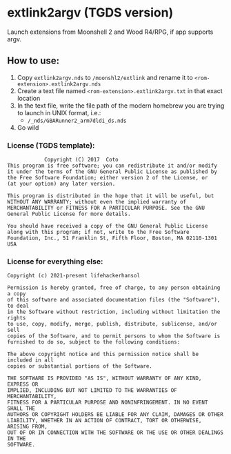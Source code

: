 # extlink2argv (TGDS version)

Launch extensions from Moonshell 2 and Wood R4/RPG, if app supports argv.

## How to use:
1. Copy `extlink2argv.nds` to `/moonshl2/extlink` and rename it to `<rom-extension>.extlink2argv.nds`
1. Create a text file named `<rom-extension>.extlink2argv.txt` in that exact location
1. In the text file, write the file path of the modern homebrew you are trying to launch in UNIX format, i.e.:
    - `/_nds/GBARunner2_arm7dldi_ds.nds`
1. Go wild


### License (TGDS template):
```
			Copyright (C) 2017  Coto
This program is free software; you can redistribute it and/or modify
it under the terms of the GNU General Public License as published by
the Free Software Foundation; either version 2 of the License, or
(at your option) any later version.

This program is distributed in the hope that it will be useful, but
WITHOUT ANY WARRANTY; without even the implied warranty of
MERCHANTABILITY or FITNESS FOR A PARTICULAR PURPOSE. See the GNU
General Public License for more details.

You should have received a copy of the GNU General Public License
along with this program; if not, write to the Free Software
Foundation, Inc., 51 Franklin St, Fifth Floor, Boston, MA 02110-1301
USA
```

### License for everything else:
```
Copyright (c) 2021-present lifehackerhansol

Permission is hereby granted, free of charge, to any person obtaining a copy
of this software and associated documentation files (the "Software"), to deal
in the Software without restriction, including without limitation the rights
to use, copy, modify, merge, publish, distribute, sublicense, and/or sell
copies of the Software, and to permit persons to whom the Software is
furnished to do so, subject to the following conditions:

The above copyright notice and this permission notice shall be included in all
copies or substantial portions of the Software.

THE SOFTWARE IS PROVIDED "AS IS", WITHOUT WARRANTY OF ANY KIND, EXPRESS OR
IMPLIED, INCLUDING BUT NOT LIMITED TO THE WARRANTIES OF MERCHANTABILITY,
FITNESS FOR A PARTICULAR PURPOSE AND NONINFRINGEMENT. IN NO EVENT SHALL THE
AUTHORS OR COPYRIGHT HOLDERS BE LIABLE FOR ANY CLAIM, DAMAGES OR OTHER
LIABILITY, WHETHER IN AN ACTION OF CONTRACT, TORT OR OTHERWISE, ARISING FROM,
OUT OF OR IN CONNECTION WITH THE SOFTWARE OR THE USE OR OTHER DEALINGS IN THE
SOFTWARE.
```
